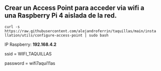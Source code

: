  
## Crear un Access Point para acceder via wifi a una Raspberry Pi 4 aislada de la red.

`curl -s https://raw.githubusercontent.com/alejandroferrin/taquillas/main/installation/utils/configure-access-point | sudo bash`

IP Raspberry: __192.168.4.2__

ssid = WIFI_TAQUILLAS

password = wifi7aqui11as
